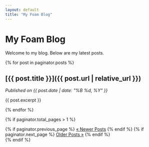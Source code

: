 ```yaml
---
layout: default
title: "My Foam Blog"
---
```


# My Foam Blog

Welcome to my blog. Below are my latest posts.

{% for post in paginator.posts %}
## [{{ post.title }}]({{ post.url | relative_url }})
*Published on {{ post.date | date: "%B %d, %Y" }}*

{{ post.excerpt }}

{% endfor %}

{% if paginator.total_pages > 1 %}
<div class="pagination">
  {% if paginator.previous_page %}
    <a href="{{ paginator.previous_page_path | relative_url }}">&laquo; Newer Posts</a>
  {% endif %}
  {% if paginator.next_page %}
    <a href="{{ paginator.next_page_path | relative_url }}">Older Posts &raquo;</a>
  {% endif %}
</div>
{% endif %}
